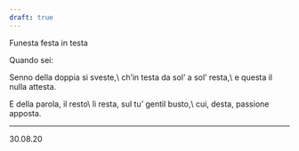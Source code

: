```yaml
---
draft: true
---
```


Funesta festa in testa

Quando sei:

Senno della doppia si sveste,\\
ch’in testa da sol’ a sol’ resta,\\
e questa il nulla attesta.

E della parola, il resto\\
lì resta, sul tu’ gentil busto,\\
cui, desta, passione apposta.

---
30.08.20